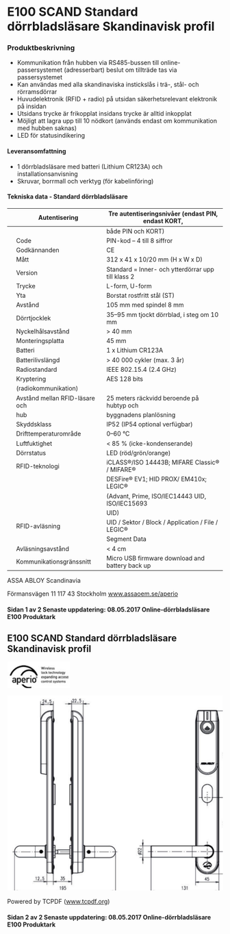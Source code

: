 # E100 SCAND Standard dörrbladsläsare Skandinavisk profil

### **Produktbeskrivning**

- Kommunikation från hubben via RS485-bussen till online-passersystemet (adresserbart) beslut om tillträde tas via passersystemet
- Kan användas med alla skandinaviska instickslås i trä-, stål- och rörramsdörrar
- Huvudelektronik (RFID + radio) på utsidan säkerhetsrelevant elektronik på insidan
- Utsidans trycke är frikopplat insidans trycke är alltid inkopplat
- Möjligt att lagra upp till 10 nödkort (används endast om kommunikation med hubben saknas)
- LED för statusindikering

#### **Leveransomfattning**

- 1 dörrbladsläsare med batteri (Lithium CR123A) och installationsanvisning
- Skruvar, borrmall och verktyg (för kabelinföring)

#### **Tekniska data - Standard dörrbladsläsare**

|  | Autentisering                  | Tre autentiseringsnivåer (endast PIN, endast KORT, |
|--|--------------------------------|----------------------------------------------------|
|  |                                | både PIN och KORT)                                 |
|  | Code                           | PIN-kod – 4 till 8 siffror                         |
|  | Godkännanden                   | CE                                                 |
|  | Mått                           | 312 x 41 x 10/20 mm (H x W x D)                    |
|  | Version                        | Standard = Inner- och ytterdörrar upp till klass 2 |
|  | Trycke                         | L-form, U-form                                     |
|  | Yta                            | Borstat rostfritt stål (ST)                        |
|  | Avstånd                        | 105 mm med spindel 8 mm                            |
|  | Dörrtjocklek                   | 35–95 mm tjockt dörrblad, i steg om 10 mm          |
|  | Nyckelhålsavstånd              | > 40 mm                                            |
|  | Monteringsplatta               | 45 mm                                              |
|  | Batteri                        | 1 x Lithium CR123A                                 |
|  | Batterilivslängd               | > 40 000 cykler (max. 3 år)                        |
|  | Radiostandard                  | IEEE 802.15.4 (2.4 GHz)                            |
|  | Kryptering                     | AES 128 bits                                       |
|  | (radiokommunikation)           |                                                    |
|  | Avstånd mellan RFID-läsare och | 25 meters räckvidd beroende på hubtyp och          |
|  | hub                            | byggnadens planlösning                             |
|  | Skyddsklass                    | IP52 (IP54 optional verfügbar)                     |
|  | Drifttemperaturområde          | 0–60 °C                                            |
|  | Luftfuktighet                  | < 85 % (icke-kondenserande)                        |
|  | Dörrstatus                     | LED (röd/grön/orange)                              |
|  | RFID-teknologi                 | iCLASS®/ISO 14443B; MIFARE Classic® / MIFARE®      |
|  |                                | DESFire® EV1; HID PROX/ EM410x; LEGIC®             |
|  |                                | (Advant, Prime, ISO/IEC14443 UID, ISO/IEC15693     |
|  |                                | UID)                                               |
|  | RFID-avläsning                 | UID / Sektor / Block / Application / File / LEGIC® |
|  |                                | Segment Data                                       |
|  | Avläsningsavstånd              | < 4 cm                                             |
|  | Kommunikationsgränssnitt       | Micro USB firmware download and battery back up    |

ASSA ABLOY Scandinavia

Förmansvägen 11 117 43 Stockholm www.assaoem.se/aperio

#### **Sidan 1 av 2 Senaste uppdatering: 08.05.2017 Online-dörrbladsläsare E100 Produktark**

## E100 SCAND Standard dörrbladsläsare Skandinavisk profil

![](_page_1_Picture_3.jpeg)

![](_page_1_Figure_4.jpeg)

Powered by TCPDF (www.tcpdf.org)

#### **Sidan 2 av 2 Senaste uppdatering: 08.05.2017 Online-dörrbladsläsare E100 Produktark**